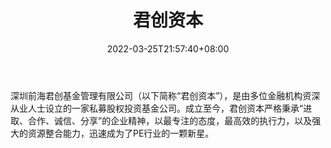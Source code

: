 ﻿---
weight: 
title: "君创资本"
description: "深圳前海君创基金管理有限公司（以下简称“君创资本”），是由多位金融机构资深从业人士设立的一家私募股权投资基金公司"
date: 2022-03-25T21:57:40+08:00
lastmod: 2022-03-25T16:45:40+08:00
draft: false
authors: ["Metabd"]
featuredImage: "junchuangziben.jpg"
link: ""
tags: ["投资机构","君创资本"]
categories: ["navigation"]
navigation: ["投资机构"]
lightgallery: true
toc: true
pinned: false
recommend: false
recommend1: false
---
深圳前海君创基金管理有限公司（以下简称“君创资本”），是由多位金融机构资深从业人士设立的一家私募股权投资基金公司。成立至今，君创资本严格秉承“进取、合作、诚信、分享”的企业精神，以最专注的态度，最高效的执行力，以及强大的资源整合能力，迅速成为了PE行业的一颗新星。
